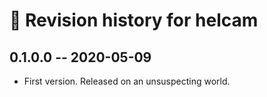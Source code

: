 # 📅 Revision history for helcam

## 0.1.0.0  -- 2020-05-09

* First version. Released on an unsuspecting world.
